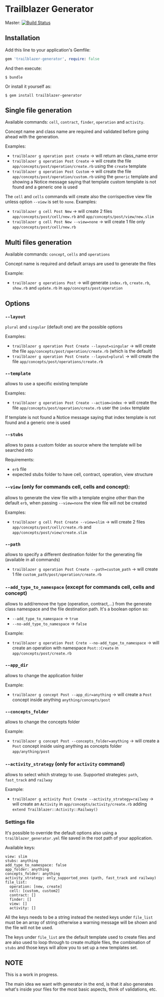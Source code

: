 # Trailblazer Generator
Master: [![Build Status](https://travis-ci.org/trailblazer/trailblazer-generator.svg)](https://travis-ci.org/trailblazer/trailblazer-generator)

## Installation

Add this line to your application's Gemfile:

```ruby
gem 'trailblazer-generator', require: false
```

And then execute:

    $ bundle

Or install it yourself as:

    $ gem install trailblazer-generator

## Single file generation

Available commands: `cell`, `contract`, `finder`, `operation` and `activity`.

Concept name and class name are required and validated before going ahead with the generation.

Examples:
- `trailblazer g operation post create` -> will return an class_name error
- `trailblazer g operation Post Create` -> will create the file `app/concepts/post/operation/create.rb` using the `create` template
- `trailblazer g operation Post Custom` -> will create the file `app/concepts/post/operation/custom.rb` using the `generic` template and showing a Notice message saying that template custom template is not found and a generic one is used

The `cell` and `cells` commands will create also the corrispective view file unless option `--view` is set to `none`.
Examples:
- `trailblazer g cell Post New` -> will create 2 files `app/concepts/post/cell/new.rb` and `app/concepts/post/view/new.slim`
- `trailblazer g cell Post New --view=none` -> will create 1 file only `app/concepts/post/cell/new.rb`

## Multi files generation

Available commands: `concept`, `cells` and `operations`

Concept name is required and default arrays are used to generate the files

Example:
- `trailblazer g operations Post` -> will generate `index.rb`, `create.rb`, `show.rb` and `update.rb` in `app/concepts/post/operation`

## Options
### `--layout`
`plural` and `singular` (default one) are the possible options

Examples:
- `trailblazer g operation Post Create --layout=singular` -> will create the file `app/concepts/post/operation/create.rb` (which is the default)
- `trailblazer g operation Post Create --layout=plural` -> will create the file `app/concepts/post/operations/create.rb`

### `--template`
allows to use a specific existing template

Examples:
- `trailblazer g operation Post Create --actiom=index` -> will create the file `app/concepts/post/operation/create.rb` user the `index` template

If template is not found a Notice message saying that index template is not found and a generic one is used

### `--stubs`
allows to pass a custom folder as source where the template will be searched into

Requirements:
- `erb` file
- expected stubs folder to have cell, contract, operation, view structure

### `--view` (only for commands cell, cells and concept):
allows to generate the view file with a template engine other than the default `erb`, when passing `--view=none` the view file will not be created

Examples:
- `trailblazer g cell Post Create --view=slim` -> will create 2 files `app/concepts/post/cell/create.rb` and `app/concepts/post/view/create.slim`

### `--path`
allows to specify a different destination folder for the generating file (available in all commands)

- `trailblazer g operation Post Create --path=custom_path` -> will create 1 file `custom_path/post/operation/create.rb`

### `--add_type_to_namespace` (except for commands cell, cells and concept)
allows to add/remove the type (operation, contract,...) from the generate class namespace and the file destination path.
It's a boolean option so:
- `--add_type_to_namespace` -> `true`
- `--no-add_type_to_namespace` -> `false`

Example:
- `trailblazer g operation Post Crete --no-add_type_to_namespace` -> will create an operation with namespace `Post::Create` in `app/concepts/post/create.rb`

### `--app_dir`
allows to change the application folder

Example:
- `trailblazer g concept Post --app_dir=anything` -> will create a `Post` concept inside anything `anything/concepts/post`

### `--concepts_folder`
allows to change the concepts folder

Example:
- `trailblazer g concept Post --concepts_folder=anything` -> will create a `Post` concept inside using anything as concepts folder `app/anything/post`

### `--activity_strategy` (only for `activity` command)
allows to select which strategy to use.
Supported strategies: `path`, `fast_track` and `railway`

Example:
- `trailblazer g activity Post Create --activity_strategy=railway` -> will create an `Activity` in `app/concepts/activity/create.rb` adding `extend Trailblazer::Activity::Railway()`

### Settings file
It's possible to override the default options also using a `trailblazer_generator.yml` file saved in the root path of your application.

Available keys:
```
view: slim
stubs: anything
add_type_to_namespace: false
app_folder: anything
concepts_folder: anything
activity_strategy: only_supported_ones (path, fast_track and railway)
file_list:
  operation: [new, create]
  cell: [custom, custom2]
  contract: []
  finder: []
  view: []
  activity: []
```

All the keys needs to be a string instead the nested keys under `file_list` must be an array of string otherwise a warning message will be shown and the file will not be used.

The keys under `file_list` are the default template used to create files and are also used to loop through to create multiple files, the combination of `stubs` and those keys will allow you to set up a new templates set.

## NOTE
This is a work in progress.

The main idea we want with generator in the end, is that it also generates what's inside your files for the most basic aspects, think of validations, etc.
